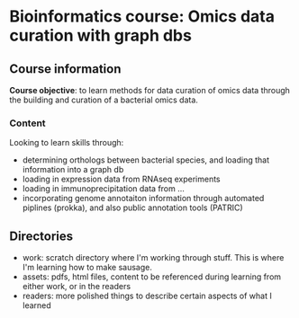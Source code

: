 # Bioinformatics course: Omics data curation with graph dbs

## Course information

**Course objective**: to learn methods for data curation of omics data through the building and curation of a bacterial omics data. 

### Content

Looking to learn skills through:

- determining orthologs between bacterial species, and loading that information into a graph db
- loading in expression data from RNAseq experiments
- loading in immunoprecipitation data from ...
- incorporating genome annotaiton information through automated piplines (prokka), and also public annotation tools (PATRIC)

## Directories

- work: scratch directory where I'm working through stuff. This is where I'm learning how to make sausage. 
- assets: pdfs, html files, content to be referenced during learning from either work, or in the readers
- readers: more polished things to describe certain aspects of what I learned
